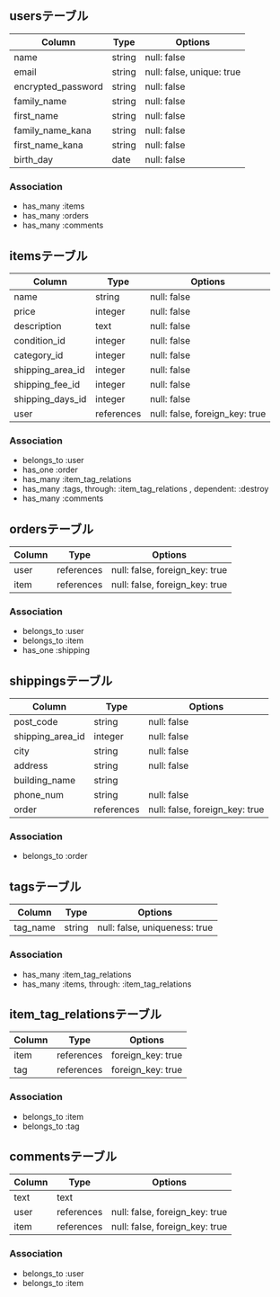 ## usersテーブル

| Column             | Type       | Options                        |
| ------------------ | ---------- | ------------------------------ |
| name               | string     | null: false                    |
| email              | string     | null: false, unique: true      |
| encrypted_password | string     | null: false                    |
| family_name        | string     | null: false                    |
| first_name         | string     | null: false                    |
| family_name_kana   | string     | null: false                    |
| first_name_kana    | string     | null: false                    |
| birth_day          | date       | null: false                    |

### Association
- has_many :items
- has_many :orders
- has_many :comments

## itemsテーブル
| Column            | Type          | Options                        |
| ----------------- | ------------- | ------------------------------ |
| name              | string        | null: false                    |
| price             | integer       | null: false                    |
| description       | text          | null: false                    |
| condition_id      | integer       | null: false                    |
| category_id       | integer       | null: false                    |
| shipping_area_id  | integer       | null: false                    |
| shipping_fee_id   | integer       | null: false                    |
| shipping_days_id  | integer       | null: false                    |
| user              | references    | null: false, foreign_key: true |

### Association
- belongs_to :user
- has_one :order
- has_many :item_tag_relations
- has_many :tags, through: :item_tag_relations , dependent: :destroy
- has_many :comments

## ordersテーブル
| Column       | Type       | Options                        |
| ------------ | ---------- | ------------------------------ |
| user         | references | null: false, foreign_key: true |
| item         | references | null: false, foreign_key: true |

### Association
- belongs_to :user
- belongs_to :item
- has_one :shipping


## shippingsテーブル
| Column              | Type       | Options                        |
| ------------------- | ---------- | ------------------------------ |
| post_code           | string     | null: false                    |
| shipping_area_id    | integer    | null: false                    |
| city                | string     | null: false                    |
| address             | string     | null: false                    |
| building_name       | string     |                                |
| phone_num           | string     | null: false                    |
| order               | references | null: false, foreign_key: true |

### Association
- belongs_to :order

## tagsテーブル
| Column   | Type   | Options                       |
| -------- | ------ | ----------------------------- |
| tag_name | string | null: false, uniqueness: true |

### Association
- has_many :item_tag_relations
- has_many :items, through: :item_tag_relations

## item_tag_relationsテーブル
| Column | Type       | Options           |
| ------ | ---------- | ----------------- |
| item   | references | foreign_key: true |
| tag    | references | foreign_key: true |

### Association
- belongs_to :item
- belongs_to :tag

## commentsテーブル
| Column | Type       | Options                        |
| ------ | ---------- | ------------------------------ |
| text   | text       |                                |
| user   | references | null: false, foreign_key: true |
| item   | references | null: false, foreign_key: true |

### Association
- belongs_to :user
- belongs_to :item